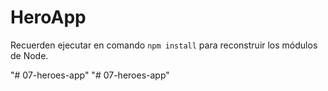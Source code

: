 # HeroApp

Recuerden ejecutar en comando ```npm install``` para reconstruir los módulos de Node.

"# 07-heroes-app" 
"# 07-heroes-app" 
